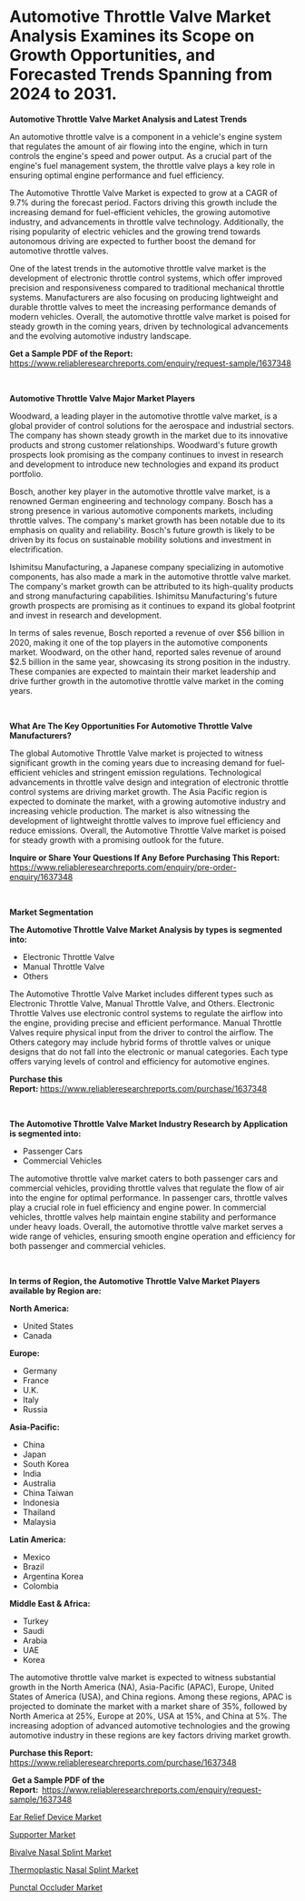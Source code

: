 <p><h1>Automotive Throttle Valve Market Analysis Examines its Scope on Growth Opportunities, and Forecasted Trends Spanning from 2024 to 2031.</h1></p><p><strong>Automotive Throttle Valve Market Analysis and Latest Trends</strong></p>
<p><p>An automotive throttle valve is a component in a vehicle's engine system that regulates the amount of air flowing into the engine, which in turn controls the engine's speed and power output. As a crucial part of the engine's fuel management system, the throttle valve plays a key role in ensuring optimal engine performance and fuel efficiency.</p><p>The Automotive Throttle Valve Market is expected to grow at a CAGR of 9.7% during the forecast period. Factors driving this growth include the increasing demand for fuel-efficient vehicles, the growing automotive industry, and advancements in throttle valve technology. Additionally, the rising popularity of electric vehicles and the growing trend towards autonomous driving are expected to further boost the demand for automotive throttle valves.</p><p>One of the latest trends in the automotive throttle valve market is the development of electronic throttle control systems, which offer improved precision and responsiveness compared to traditional mechanical throttle systems. Manufacturers are also focusing on producing lightweight and durable throttle valves to meet the increasing performance demands of modern vehicles. Overall, the automotive throttle valve market is poised for steady growth in the coming years, driven by technological advancements and the evolving automotive industry landscape.</p></p>
<p><strong>Get a Sample PDF of the Report:&nbsp;</strong> <a href="https://www.reliableresearchreports.com/enquiry/request-sample/1637348">https://www.reliableresearchreports.com/enquiry/request-sample/1637348</a></p>
<p>&nbsp;</p>
<p><strong>Automotive Throttle Valve Major Market Players</strong></p>
<p><p>Woodward, a leading player in the automotive throttle valve market, is a global provider of control solutions for the aerospace and industrial sectors. The company has shown steady growth in the market due to its innovative products and strong customer relationships. Woodward's future growth prospects look promising as the company continues to invest in research and development to introduce new technologies and expand its product portfolio.</p><p>Bosch, another key player in the automotive throttle valve market, is a renowned German engineering and technology company. Bosch has a strong presence in various automotive components markets, including throttle valves. The company's market growth has been notable due to its emphasis on quality and reliability. Bosch's future growth is likely to be driven by its focus on sustainable mobility solutions and investment in electrification.</p><p>Ishimitsu Manufacturing, a Japanese company specializing in automotive components, has also made a mark in the automotive throttle valve market. The company's market growth can be attributed to its high-quality products and strong manufacturing capabilities. Ishimitsu Manufacturing's future growth prospects are promising as it continues to expand its global footprint and invest in research and development.</p><p>In terms of sales revenue, Bosch reported a revenue of over $56 billion in 2020, making it one of the top players in the automotive components market. Woodward, on the other hand, reported sales revenue of around $2.5 billion in the same year, showcasing its strong position in the industry. These companies are expected to maintain their market leadership and drive further growth in the automotive throttle valve market in the coming years.</p></p>
<p>&nbsp;</p>
<p><strong>What Are The Key Opportunities For Automotive Throttle Valve Manufacturers?</strong></p>
<p><p>The global Automotive Throttle Valve market is projected to witness significant growth in the coming years due to increasing demand for fuel-efficient vehicles and stringent emission regulations. Technological advancements in throttle valve design and integration of electronic throttle control systems are driving market growth. The Asia Pacific region is expected to dominate the market, with a growing automotive industry and increasing vehicle production. The market is also witnessing the development of lightweight throttle valves to improve fuel efficiency and reduce emissions. Overall, the Automotive Throttle Valve market is poised for steady growth with a promising outlook for the future.</p></p>
<p><strong>Inquire or Share Your Questions If Any Before Purchasing This Report:</strong> <a href="https://www.reliableresearchreports.com/enquiry/pre-order-enquiry/1637348">https://www.reliableresearchreports.com/enquiry/pre-order-enquiry/1637348</a></p>
<p>&nbsp;</p>
<p><strong>Market Segmentation</strong></p>
<p><strong>The Automotive Throttle Valve Market Analysis by types is segmented into:</strong></p>
<p><ul><li>Electronic Throttle Valve</li><li>Manual Throttle Valve</li><li>Others</li></ul></p>
<p><p>The Automotive Throttle Valve Market includes different types such as Electronic Throttle Valve, Manual Throttle Valve, and Others. Electronic Throttle Valves use electronic control systems to regulate the airflow into the engine, providing precise and efficient performance. Manual Throttle Valves require physical input from the driver to control the airflow. The Others category may include hybrid forms of throttle valves or unique designs that do not fall into the electronic or manual categories. Each type offers varying levels of control and efficiency for automotive engines.</p></p>
<p><strong>Purchase this Report:&nbsp;</strong><a href="https://www.reliableresearchreports.com/purchase/1637348">https://www.reliableresearchreports.com/purchase/1637348</a></p>
<p>&nbsp;</p>
<p><strong>The Automotive Throttle Valve Market Industry Research by Application is segmented into:</strong></p>
<p><ul><li>Passenger Cars</li><li>Commercial Vehicles</li></ul></p>
<p><p>The automotive throttle valve market caters to both passenger cars and commercial vehicles, providing throttle valves that regulate the flow of air into the engine for optimal performance. In passenger cars, throttle valves play a crucial role in fuel efficiency and engine power. In commercial vehicles, throttle valves help maintain engine stability and performance under heavy loads. Overall, the automotive throttle valve market serves a wide range of vehicles, ensuring smooth engine operation and efficiency for both passenger and commercial vehicles.</p></p>
<p>&nbsp;</p>
<p><strong>In terms of Region, the Automotive Throttle Valve Market Players available by Region are:</strong></p>
<p>
    <p> <strong> North America: </strong>
        <ul>
            <li>United States</li>
            <li>Canada</li>
        </ul>
        </p> 
    <p> <strong> Europe: </strong>
        <ul>
            <li>Germany</li>
            <li>France</li>
            <li>U.K.</li>
            <li>Italy</li>
            <li>Russia</li>
        </ul>
        </p> 
    <p> <strong> Asia-Pacific: </strong>
        <ul>
            <li>China</li>
            <li>Japan</li>
            <li>South Korea</li>
            <li>India</li>
            <li>Australia</li>
            <li>China Taiwan</li>
            <li>Indonesia</li>
            <li>Thailand</li>
            <li>Malaysia</li>
        </ul>
        </p> 
    <p> <strong> Latin America: </strong>
        <ul>
            <li>Mexico</li>
            <li>Brazil</li>
            <li>Argentina Korea</li>
            <li>Colombia</li>
        </ul>
        </p> 
    <p> <strong> Middle East & Africa: </strong>
        <ul>
            <li>Turkey</li>
            <li>Saudi</li>
            <li>Arabia</li>
            <li>UAE</li>
            <li>Korea</li>
        </ul>
    </p>
    </p>
<p><p>The automotive throttle valve market is expected to witness substantial growth in the North America (NA), Asia-Pacific (APAC), Europe, United States of America (USA), and China regions. Among these regions, APAC is projected to dominate the market with a market share of 35%, followed by North America at 25%, Europe at 20%, USA at 15%, and China at 5%. The increasing adoption of advanced automotive technologies and the growing automotive industry in these regions are key factors driving market growth.</p></p>
<p><strong>Purchase this Report: </strong><a href="https://www.reliableresearchreports.com/purchase/1637348">https://www.reliableresearchreports.com/purchase/1637348</a></p>
<p>&nbsp;<strong>Get a Sample PDF of the Report:&nbsp;&nbsp;</strong><a href="https://www.reliableresearchreports.com/enquiry/request-sample/1637348">https://www.reliableresearchreports.com/enquiry/request-sample/1637348</a></p>
<p><strong></strong></p>
<p><p><a href="https://medium.com/@nicolabailey67/ear-relief-device-market-analysis-and-sze-forecasted-for-period-from-2024-to-2031-a70a1e6899af">Ear Relief Device Market</a></p><p><a href="https://medium.com/@nicolabailey67/supporter-market-insights-into-market-cagr-market-trends-and-growth-strategies-53906f4bbba0">Supporter Market</a></p><p><a href="https://medium.com/@nicolabailey67/bivalve-nasal-splint-market-analysis-and-sze-forecasted-for-period-from-2024-to-2031-6aab7d3e8393">Bivalve Nasal Splint Market</a></p><p><a href="https://medium.com/@nicolabailey67/thermoplastic-nasal-splint-market-trends-forecast-and-competitive-analysis-to-2031-19573932db56">Thermoplastic Nasal Splint Market</a></p><p><a href="https://medium.com/@nicolabailey67/punctal-occluder-market-report-reveals-the-latest-trends-and-growth-opportunities-of-this-market-912b8467672c">Punctal Occluder Market</a></p></p>